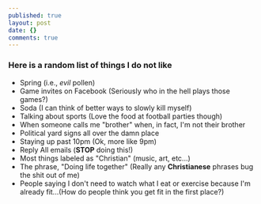 ```yaml
---
published: true
layout: post
date: {}
comments: true
---
```




### Here is a random list of things I do not like
- Spring (i.e., *evil* pollen)
- Game invites on Facebook (Seriously who in the hell plays those games?)
- Soda (I can think of better ways to slowly kill myself)
- Talking about sports (Love the food at football parties though)
- When someone calls me "brother" when, in fact, I'm not their brother
- Political yard signs all over the damn place
- Staying up past 10pm (Ok, more like 9pm)
- Reply All emails (**STOP** doing this!)
- Most things labeled as "Christian" (music, art, etc...)
- The phrase, "Doing life together" (Really any **Christianese** phrases bug the shit out of me)
- People saying I don't need to watch what I eat or exercise because I'm already fit...(How do people think you get fit in the first place?)
